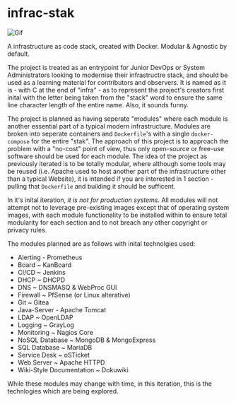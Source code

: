 # infrac-stak

![Gif](infra-stak.gif)

A infrastructure as code stack, created with Docker.  Modular &amp; Agnostic by default.

The project is treated as an entrypoint for Junior DevOps or System Administrators looking to modernise their infrastructre stack, and should be used as a learning material for contributors and observers. It is named as it is - with C at the end of "infra" - as to represent the project's creators first inital with the letter being taken from the "stack" word to ensure the same line character length of the entire name. Also, it sounds funny.

The project is planned as having seperate "modules" where each module is another essential part of a typical modern infrastructure.  Modules are broken into seperate containers and `Dockerfile`'s with a single `docker-compose` for the entire "stak". The approach of this project is to approach the problem with a "no-cost" point of view, thus only open-source or free-use software should be used for each module. The idea of the project as previously iterated is to be totally modular, where although some tools may be reused (i.e. Apache used to host another part of the infrastructure other than a typical Website), it is intended if you are interested in 1 section - pulling that `Dockerfile` and building it should be sufficent. 

In it's inital iteration, *it is not for production systems*.  All modules will not attempt not to leverage pre-existing images except that of operating system images, with each module functionality to be installed within to ensure total modularity for each section and to not breach any other copyright or privacy rules.

The modules planned are as follows with inital technolgies used:

- Alerting - Prometheus
- Board ~ KanBoard
- CI/CD ~ Jenkins
- DHCP ~ DHCPD
- DNS  ~ DNSMASQ & WebProc GUI 
- Firewall ~ PfSense (or Linux alterative)
- Git ~ Gitea
- Java-Server - Apache Tomcat
- LDAP ~ OpenLDAP
- Logging ~ GrayLog
- Monitoring ~ Nagios Core
- NoSQL Database ~ MongoDB & MongoExpress
- SQL Database ~ MariaDB
- Service Desk ~ oSTicket
- Web Server ~ Apache HTTPD
- Wiki-Style Documentation ~ Dokuwiki

While these modules may change with time, in this iteration, this is the technlogies which are being explored.
